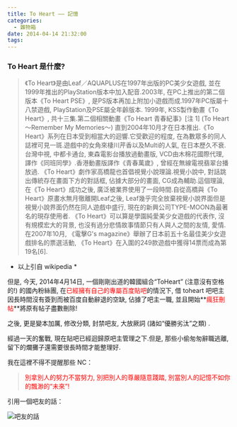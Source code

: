 ```yaml
---
title: To Heart —— 記憶
categories:
  - 雜物箱
date: 2014-04-14 21:32:00
tags:
---
```


### To Heart 是什麼?

> 《To Heart》是由Leaf／AQUAPLUS在1997年出版的PC美少女遊戲, 並在1999年推出的PlayStation版本中加入配音.2003年, 在PC上推出的第二個版本《To Heart PSE》, 是PS版本再加上附加小遊戲而成.1997年PC版屬十八禁遊戲, PlayStation及PSE屬全年齡版本.
>   1999年, KSS製作動畫《To Heart》, 共十三集.第二個相關動畫《To Heart 青春紀事》[注 1] (To Heart ～Remember My Memories～) 直到2004年10月才在日本推出.《To Heart》系列在日本受到相當大的迴響.它受歡迎的程度, 在為數眾多的同人誌裡可見一斑.遊戲中的女角來棲川芹香以及Multi的人氣, 在日本歷久不衰.
>   台灣中視, 中都卡通台, 東森電影台播放過動畫版, VCD由木棉花國際代理, 譯作《同班同學》.香港動畫版譯作《青春萬歲》, 曾經在無線電視翡翠台播放過.
>   《To Heart》劇作家高橋龍也首倡視覺小說理論.視覺小說中, 對話跳出傳統存在畫面下方的對話框, 佔據大部分的畫面, CG成為輔助.這個理論, 在《To Heart》成功之後, 廣泛被業界使用了一段時間.自從高橋與《To Heart》原畫水無月徹離開Leaf之後, Leaf幾乎完全放棄視覺小說界面但是視覺小說界面仍然在同人遊戲中盛行, 現在的新興公司TYPE-MOON為最著名的現存使用者.
>   《To Heart》可以算是學園純愛美少女遊戲的代表作, 沒有規模宏大的背景, 也沒有過分悲情故事情節只有人與人之間的友情, 愛情.
>   在2007年10月, 《電擊G's magazine》舉辦了日本前五十名最佳美少女遊戲排名的票選活動, 《To Heart》在入圍的249款遊戲中獲得14票而成為第19名[6].

*   以上引自 wikipedia *

但是, 今天, 2014年4月14日, 一個剛剛出道的韓國組合“ToHeart” (注意沒有空格的!) 的國內粉絲團, 在<span style="color: #ff0000;">已經擁有自己的專屬百度貼吧</span>的情況下, 借 toheart 吧吧主因長時間沒有簽到而被百度自動辭退的空缺, 佔據了吧主一職, 並且開始**<span style="color: #ff0000;">瘋狂刪帖</span>**將原有帖子盡數刪除!

之後, 更是變本加厲, 修改分類, 封禁吧友, 大放厥詞 (諸如“優勝劣汰”之類) .

經過一天的奮戰, 現在貼吧已經迴歸原吧主管理之下.但是, 那些小偷匆匆辭職逃離, 留下的爛攤子還需要很長時間才能整理好.

我在這裡不得不提醒那些 NC：

> <span style="color: #ff0000;">別拿別人的努力不當努力, 別把別人的尊嚴隨意踐踏, 別當別人的記憶不如你的飄渺的“未來”! </span>

引用一個吧友的話：

![吧友的話](/wp-content/uploads/2014/04/螢幕快照-2014-04-14-20.29.00-300x76.png)
